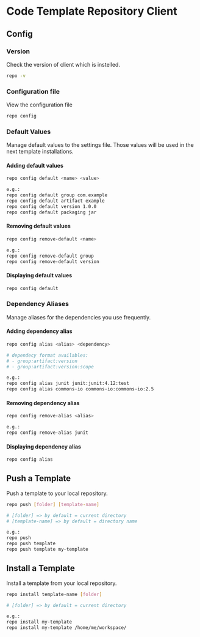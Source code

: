 # Code Template Repository Client

## Config

### Version
Check the version of client which is instelled.

```bash
repo -v
```

### Configuration file
View the configuration file

```bash
repo config
```

### Default Values
Manage default values to the settings file. Those values will be used in the next template installations.

#### Adding default values

```bash
repo config default <name> <value>

e.g.:
repo config default group com.example
repo config default artifact example
repo config default version 1.0.0
repo config default packaging jar
```

#### Removing default values

```bash
repo config remove-default <name>

e.g.:
repo config remove-default group
repo config remove-default version
```

#### Displaying default values

```bash
repo config default
```

### Dependency Aliases
Manage aliases for the dependencies you use frequently.

#### Adding dependency alias

```bash
repo config alias <alias> <dependency>

# dependecy format availables:
# -	group:artifact:version
# -	group:artifact:version:scope

e.g.: 
repo config alias junit junit:junit:4.12:test
repo config alias commons-io commons-io:commons-io:2.5 
``` 

#### Removing dependency alias

```bash
repo config remove-alias <alias>

e.g.:
repo config remove-alias junit
```

#### Displaying dependency alias

```bash
repo config alias
```

## Push a Template
Push a template to your local repository.

```bash
repo push [folder] [template-name]

# [folder] => by default = current directory
# [template-name] => by default = directory name

e.g.:
repo push
repo push template
repo push template my-template
```

## Install a Template
Install a template from your local repository.

```bash
repo install template-name [folder]

# [folder] => by default = current directory

e.g.:
repo install my-template
repo install my-template /home/me/workspace/
```